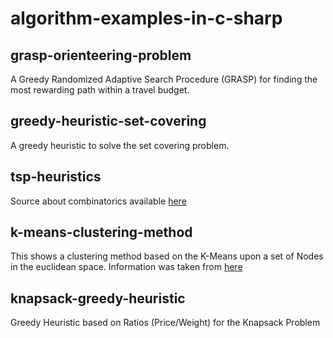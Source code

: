 # algorithm-examples-in-c-sharp

## grasp-orienteering-problem
A Greedy Randomized Adaptive Search Procedure (GRASP) for finding the most rewarding path within a travel budget.

## greedy-heuristic-set-covering
A greedy heuristic to solve the set covering problem.

## tsp-heuristics 
Source about combinatorics available [here](https://www.researchgate.net/publication/226149490_Massively_parallel_tabu_search_for_the_quadratic_assignment_problem)

## k-means-clustering-method
This shows a clustering method based on the K-Means upon a set of Nodes in the euclidean space. Information was taken from [here](https://visualstudiomagazine.com/articles/2013/12/01/k-means-data-clustering-using-c.aspx?m=2)

## knapsack-greedy-heuristic
Greedy Heuristic based on Ratios (Price/Weight) for the Knapsack Problem

